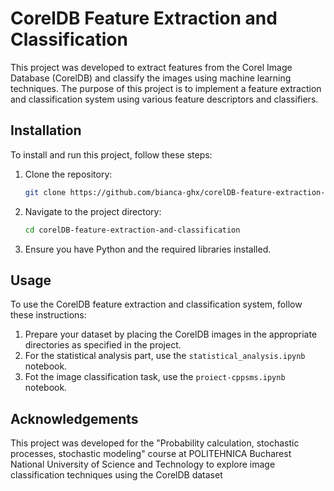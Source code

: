 # CorelDB Feature Extraction and Classification

This project was developed to extract features from the Corel Image Database (CorelDB) and classify the images using machine learning techniques. The purpose of this project is to implement a feature extraction and classification system using various feature descriptors and classifiers.

## Installation
To install and run this project, follow these steps:

1. Clone the repository:
    ```sh
    git clone https://github.com/bianca-ghx/corelDB-feature-extraction-and-classification.git
    ```
2. Navigate to the project directory:
    ```sh
    cd corelDB-feature-extraction-and-classification
    ```
3. Ensure you have Python and the required libraries installed. 

## Usage
To use the CorelDB feature extraction and classification system, follow these instructions:

1. Prepare your dataset by placing the CorelDB images in the appropriate directories as specified in the project.
2. For the statistical analysis part, use the `statistical_analysis.ipynb` notebook.
3. Fot the image classification task, use the `proiect-cppsms.ipynb` notebook.


## Acknowledgements
This project was developed for the "Probability calculation, stochastic processes, stochastic modeling" course at POLITEHNICA Bucharest National University of Science and Technology to explore image classification techniques using the CorelDB dataset



